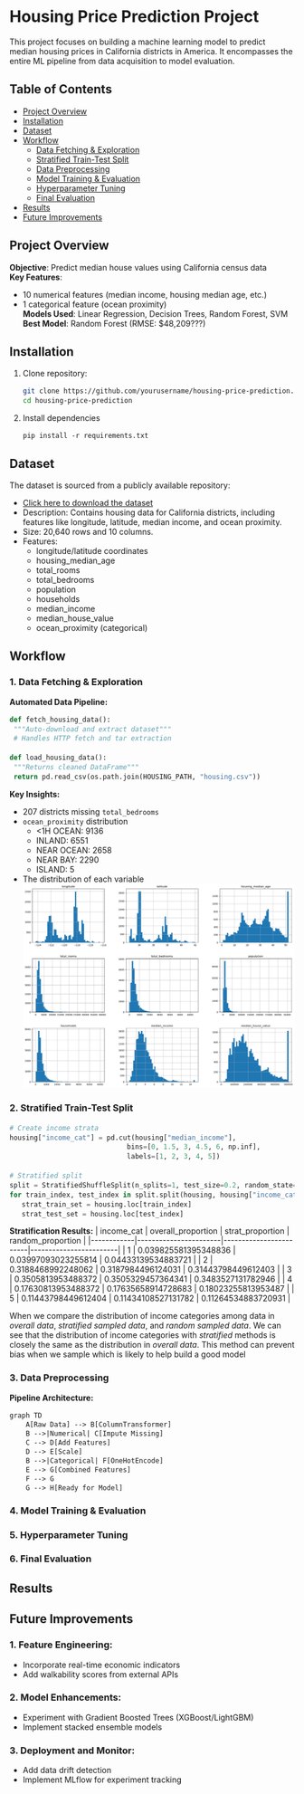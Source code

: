 # Housing Price Prediction Project

This project focuses on building a machine learning model to predict median housing prices in California districts in America. It encompasses the entire ML pipeline from data acquisition to model evaluation.

## Table of Contents
- [Project Overview](#project-overview)
- [Installation](#installation)
- [Dataset](#dataset)
- [Workflow](#workflow)
  - [Data Fetching & Exploration](#1-data-fetching--exploration)
  - [Stratified Train-Test Split](#2-stratified-train-test-split)
  - [Data Preprocessing](#3-data-preprocessing)
  - [Model Training & Evaluation](#4-model-training--evaluation)
  - [Hyperparameter Tuning](#5-hyperparameter-tuning)
  - [Final Evaluation](#6-final-evaluation)
- [Results](#results)
- [Future Improvements](#future-improvements)

## Project Overview
**Objective**: Predict median house values using California census data  
**Key Features**:
- 10 numerical features (median income, housing median age, etc.)
- 1 categorical feature (ocean proximity)  
**Models Used**: Linear Regression, Decision Trees, Random Forest, SVM  
**Best Model**: Random Forest (RMSE: $48,209???)

## Installation
1. Clone repository:
   ```bash
   git clone https://github.com/yourusername/housing-price-prediction.git
   cd housing-price-prediction
2. Install dependencies
   ```base
   pip install -r requirements.txt
## Dataset
The dataset is sourced from a publicly available repository:
* [Click here to download the dataset](https://raw.githubusercontent.com/dangtna1/datasets/refs/heads/main/housing.tgz)
* Description: Contains housing data for California districts, including features like longitude, latitude, median income, and ocean proximity.
* Size: 20,640 rows and 10 columns.
* Features:
    * longitude/latitude coordinates
    * housing_median_age
    * total_rooms
    * total_bedrooms
    * population
    * households
    * median_income
    * median_house_value
    * ocean_proximity (categorical)
## Workflow
### 1. Data Fetching & Exploration
**Automated Data Pipeline:**
   ```python
def fetch_housing_data():
    """Auto-download and extract dataset"""
    # Handles HTTP fetch and tar extraction
    
def load_housing_data():
    """Returns cleaned DataFrame"""
    return pd.read_csv(os.path.join(HOUSING_PATH, "housing.csv"))
```

**Key Insights:**
* 207 districts missing `total_bedrooms`
* `ocean_proximity` distribution
   * <1H OCEAN: 9136
   * INLAND: 6551
   * NEAR OCEAN: 2658
   * NEAR BAY: 2290
   * ISLAND: 5
* The distribution of each variable
![Histogram](images\distribution.png)
### 2. Stratified Train-Test Split
 ```python
# Create income strata
housing["income_cat"] = pd.cut(housing["median_income"],
                              bins=[0, 1.5, 3, 4.5, 6, np.inf],
                              labels=[1, 2, 3, 4, 5])

# Stratified split
split = StratifiedShuffleSplit(n_splits=1, test_size=0.2, random_state=42)
for train_index, test_index in split.split(housing, housing["income_cat"]):
    strat_train_set = housing.loc[train_index]
    strat_test_set = housing.loc[test_index]
```

**Stratification Results:**
| income_cat | overall_proportion     | strat_proportion       | random_proportion      |
|------------|-----------------------|------------------------|------------------------|
| 1          | 0.039825581395348836  | 0.03997093023255814    | 0.04433139534883721    |
| 2          | 0.3188468992248062    | 0.3187984496124031     | 0.31443798449612403    |
| 3          | 0.3505813953488372    | 0.3505329457364341     | 0.3483527131782946     |
| 4          | 0.17630813953488372   | 0.17635658914728683    | 0.18023255813953487    |
| 5          | 0.11443798449612404   | 0.11434108527131782    | 0.11264534883720931    |

When we compare the distribution of income categories among data in *overall data*, *stratified sampled data*, and *random sampled data*. We can see that the distribution of income categories with *stratified* methods is closely the same as the distribution in *overall data*. This method can prevent bias when we sample which is likely to help build a good model
### 3. Data Preprocessing
**Pipeline Architecture:**
```
graph TD
    A[Raw Data] --> B[ColumnTransformer]
    B -->|Numerical| C[Impute Missing]
    C --> D[Add Features]
    D --> E[Scale]
    B -->|Categorical| F[OneHotEncode]
    E --> G[Combined Features]
    F --> G
    G --> H[Ready for Model]
```
### 4. Model Training & Evaluation

### 5. Hyperparameter Tuning

### 6. Final Evaluation

## Results

## Future Improvements
### 1. Feature Engineering:
* Incorporate real-time economic indicators
* Add walkability scores from external APIs
### 2. Model Enhancements:
* Experiment with Gradient Boosted Trees (XGBoost/LightGBM)
* Implement stacked ensemble models
### 3. Deployment and Monitor:
* Add data drift detection
* Implement MLflow for experiment tracking
